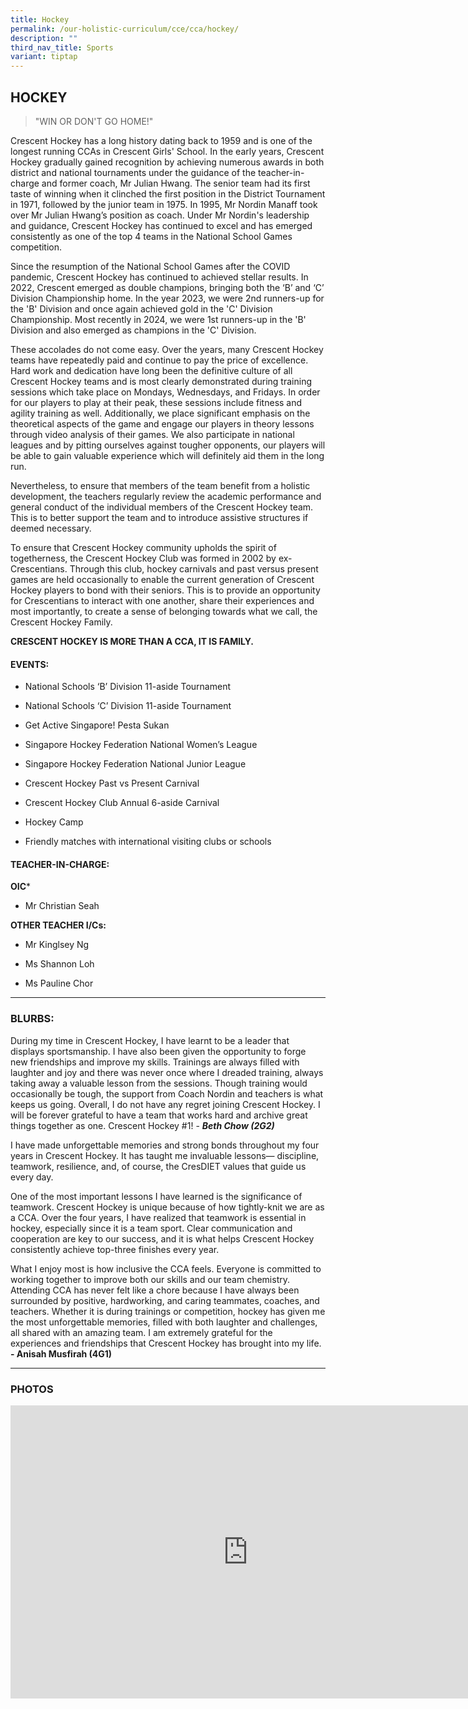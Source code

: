 ```yaml
---
title: Hockey
permalink: /our-holistic-curriculum/cce/cca/hockey/
description: ""
third_nav_title: Sports
variant: tiptap
---
```

<h2><strong>HOCKEY</strong></h2>
<blockquote>
<p>"WIN OR DON'T GO HOME!"</p>
</blockquote>
<p>Crescent Hockey has a long history dating back to 1959 and is one of the
longest running CCAs in Crescent Girls' School. In the early years, Crescent
Hockey gradually gained recognition by achieving numerous awards in both
district and national tournaments under the guidance of the teacher-in-charge
and former coach, Mr Julian Hwang. The senior team had its first taste
of winning when it clinched the first position in the District Tournament
in 1971, followed by the junior team in 1975. In 1995, Mr Nordin Manaff
took over Mr Julian Hwang’s position as coach. Under Mr Nordin's leadership
and guidance, Crescent Hockey has continued to excel and has emerged consistently
as one of the top 4 teams in the National School Games competition.</p>
<p>Since the resumption of the National School Games after the COVID pandemic,
Crescent Hockey has continued to achieved stellar results. In 2022, Crescent
emerged as double champions, bringing both the ‘B’ and ‘C’ Division Championship
home. In the year 2023, we were 2nd runners-up for the 'B' Division and
once again achieved gold in the 'C' Division Championship. Most recently
in 2024, we were 1st runners-up in the 'B' Division and also emerged as
champions in the 'C' Division.</p>
<p>These accolades do not come easy. Over the years, many Crescent Hockey
teams have repeatedly paid and continue to pay the price of excellence.
Hard work and dedication have long been the definitive culture of all Crescent
Hockey teams and is most clearly demonstrated during training sessions
which take place on Mondays, Wednesdays, and Fridays. In order for our
players to play at their peak, these sessions include fitness and agility
training as well. Additionally, we place significant emphasis on the theoretical
aspects of the game and engage our players in theory lessons through video
analysis of their games. We also participate in national leagues and by
pitting ourselves against tougher opponents, our players will be able to
gain valuable experience which will definitely aid them in the long run.</p>
<p>Nevertheless, to ensure that members of the team benefit from a holistic
development, the teachers regularly review the academic performance and
general conduct of the individual members of the Crescent Hockey team.
This is to better support the team and to introduce assistive structures
if deemed necessary.</p>
<p>To ensure that Crescent Hockey community upholds the spirit of togetherness,
the Crescent Hockey Club was formed in 2002 by ex-Crescentians. Through
this club, hockey carnivals and past versus present games are held occasionally
to enable the current generation of Crescent Hockey players to bond with
their seniors. This is to provide an opportunity for Crescentians to interact
with one another, share their experiences and most importantly, to create
a sense of belonging towards what we call, the Crescent Hockey Family.</p>
<p></p>
<p><strong>CRESCENT HOCKEY IS MORE THAN A CCA, IT IS FAMILY.</strong>
</p>
<h4><strong>EVENTS:</strong></h4>
<ul data-tight="true" class="tight">
<li>
<p>National Schools ‘B’ Division 11-aside Tournament</p>
</li>
<li>
<p>National Schools ‘C’ Division 11-aside Tournament</p>
</li>
<li>
<p>Get Active Singapore! Pesta Sukan</p>
</li>
<li>
<p>Singapore Hockey Federation National Women’s League</p>
</li>
<li>
<p>Singapore Hockey Federation National Junior League</p>
</li>
<li>
<p>Crescent Hockey Past vs Present Carnival</p>
</li>
<li>
<p>Crescent Hockey Club Annual 6-aside Carnival</p>
</li>
<li>
<p>Hockey Camp</p>
</li>
<li>
<p>Friendly matches with international visiting clubs or schools</p>
</li>
</ul>
<h4><strong>TEACHER-IN-CHARGE:</strong></h4>
<p><strong>OIC</strong>*</p>
<ul data-tight="true" class="tight">
<li>
<p>Mr Christian Seah</p>
</li>
</ul>
<p><strong>OTHER TEACHER I/Cs:</strong>
</p>
<ul data-tight="true" class="tight">
<li>
<p>Mr Kinglsey Ng</p>
</li>
<li>
<p>Ms Shannon Loh</p>
</li>
<li>
<p>Ms Pauline Chor</p>
</li>
</ul>
<hr>
<p></p>
<h3><strong>BLURBS:</strong></h3>
<p>During my time in Crescent Hockey, I have learnt to be a leader that displays
sportsmanship. I have also been given the opportunity to forge new friendships
and improve my skills. Trainings are always filled with laughter and joy
and there was never once where I dreaded training, always taking away a
valuable lesson from the sessions. Though training would occasionally be
tough, the support from Coach Nordin and teachers is what keeps us going.
Overall, I do not have any regret joining Crescent Hockey. I will be forever
grateful to have a team that works hard and archive great things together
as one. Crescent Hockey #1! - <strong><em>Beth Chow (2G2)</em></strong>
</p>
<p>I have made unforgettable memories and strong bonds throughout my four
years in Crescent Hockey. It has taught me invaluable lessons— discipline,
teamwork, resilience, and, of course, the CresDIET values that guide us
every day.</p>
<p>One of the most important lessons I have learned is the significance of
teamwork. Crescent Hockey is unique because of how tightly-knit we are
as a CCA. Over the four years, I have realized that teamwork is essential
in hockey, especially since it is a team sport. Clear communication and
cooperation are key to our success, and it is what helps Crescent Hockey
consistently achieve top-three finishes every year.</p>
<p>What I enjoy most is how inclusive the CCA feels. Everyone is committed
to working together to improve both our skills and our team chemistry.
Attending CCA has never felt like a chore because I have always been surrounded
by positive, hardworking, and caring teammates, coaches, and teachers.
Whether it is during trainings or competition, hockey has given me the
most unforgettable memories, filled with both laughter and challenges,
all shared with an amazing team. I am extremely grateful for the experiences
and friendships that Crescent Hockey has brought into my life. <strong>- Anisah Musfirah (4G1)</strong>
</p>
<hr>
<h3><strong>PHOTOS</strong></h3>
<div class="iframe-wrapper">
<iframe height="469" width="760" allowfullscreen="true" frameborder="0" src="https://docs.google.com/presentation/d/e/2PACX-1vShgrxkDhcxhlGyBSaVTArdwWDqbbCLW4ec0BhVC_vzEAmmkQA3RGIw8ZLSxvOoBuWBV7dTI9ya5PeO/embed?start=true&amp;loop=true&amp;delayms=3000"></iframe>
</div>
<p></p>